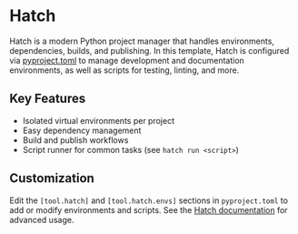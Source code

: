 # Hatch

Hatch is a modern Python project manager that handles environments, dependencies, builds, and publishing. In this template, Hatch is configured via [pyproject.toml](../pyproject.toml) to manage development and documentation environments, as well as scripts for testing, linting, and more.

## Key Features

- Isolated virtual environments per project
- Easy dependency management
- Build and publish workflows
- Script runner for common tasks (see `hatch run <script>`)

## Customization

Edit the `[tool.hatch]` and `[tool.hatch.envs]` sections in `pyproject.toml` to add or modify environments and scripts. See the [Hatch documentation](https://hatch.pypa.io/latest/) for advanced usage.
